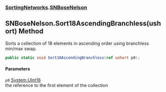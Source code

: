 ### [SortingNetworks](SortingNetworks.md 'SortingNetworks').[SNBoseNelson](SortingNetworks_SNBoseNelson.md 'SortingNetworks.SNBoseNelson')
## SNBoseNelson.Sort18AscendingBranchless(ushort) Method
Sorts a collection of 18 elements in ascending order using branchless min/max swap.  
```csharp
public static void Sort18AscendingBranchless(ref ushort p0);
```
#### Parameters
<a name='SortingNetworks_SNBoseNelson_Sort18AscendingBranchless(ushort)_p0'></a>
`p0` [System.UInt16](https://docs.microsoft.com/en-us/dotnet/api/System.UInt16 'System.UInt16')  
the reference to the first element of the collection
  

